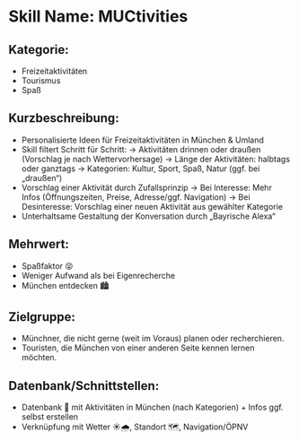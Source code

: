 # Skill Name: MUCtivities
## Kategorie:
- Freizeitaktivitäten 
- Tourismus
- Spaß
## Kurzbeschreibung:
- Personalisierte Ideen für Freizeitaktivitäten in München & Umland
- Skill filtert Schritt für Schritt:
   → Aktivitäten drinnen oder draußen (Vorschlag je nach Wettervorhersage)
   → Länge der Aktivitäten: halbtags oder ganztags
   → Kategorien: Kultur, Sport, Spaß, Natur (ggf. bei „draußen“)
- Vorschlag einer Aktivität durch Zufallsprinzip
   → Bei Interesse: Mehr Infos (Öffnungszeiten, Preise, Adresse/ggf. Navigation)
   → Bei Desinteresse: Vorschlag einer neuen Aktivität aus gewählter Kategorie
- Unterhaltsame Gestaltung der Konversation durch „Bayrische Alexa“
## Mehrwert:
- Spaßfaktor 😝
- Weniger Aufwand als bei Eigenrecherche
- München entdecken 🏙
## Zielgruppe:
- Münchner, die nicht gerne (weit im Voraus) planen oder recherchieren.
- Touristen, die München von einer anderen Seite kennen lernen möchten.
## Datenbank/Schnittstellen:
- Datenbank 💾 mit Aktivitäten in München (nach Kategorien) + Infos ggf. selbst erstellen 
- Verknüpfung mit Wetter ☀🌧, Standort 🗺, Navigation/ÖPNV
